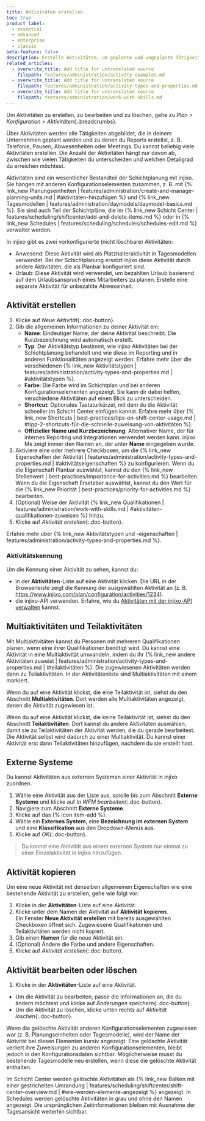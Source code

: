 ```yaml
---
title: Aktivitäten erstellen
toc: true
product_label:
  - essential
  - advanced
  - enterprise
  - classic
beta-feature: false
description: Erstelle Aktivitäten, um geplante und ungeplante Tätigkeiten in deinem Unternehmen abzubilden.
related_articles:
  - overwrite_title: Add title for untranslated source
    filepath: features/administration/activity-examples.md
  - overwrite_title: Add title for untranslated source
    filepath: features/administration/activity-types-and-properties.md
  - overwrite_title: Add title for untranslated source
    filepath: features/administration/work-with-skills.md
---
```


Um Aktivitäten zu erstellen, zu bearbeiten und zu löschen, gehe zu _Plan > Konfiguration > Aktivitäten_{:.breadcrumbs}.

Über Aktivitäten werden alle Tätigkeiten abgebildet, die in deinem Unternehmen geplant werden und zu denen du Reports erstellst, z.&nbsp;B. Telefonie, Pausen, Abwesenheiten oder Meetings. Du kannst beliebig viele Aktivitäten erstellen. Die Anzahl der Aktivitäten hängt nur davon ab, zwischen wie vielen Tätigkeiten du unterscheiden und welchen Detailgrad du erreichen möchtest.

Aktivitäten sind ein wesentlicher Bestandteil der Schichtplanung mit injixo. Sie hängen mit anderen Konfigurationselementen zusammen, z.&nbsp;B. mit {% link_new Planungseinheiten | features/administration/create-and-manage-planning-units.md | #aktivitäten-hinzufügen %} und {% link_new Tagesmodellen | features/administration/daymodels/daymodel-basics.md %}. Sie sind auch Teil der Schichtpläne, die im {% link_new Schicht Center | features/scheduling/shiftcenter/add-and-delete-items.md %} oder in {% link_new Schedules | features/scheduling/schedules/schedules-edit.md %} verwaltet werden.

In injixo gibt es zwei vorkonfigurierte (nicht löschbare) Aktivitäten:

- Anwesend: Diese Aktivität wird als Platzhalteraktivität in Tagesmodellen verwendet. Bei der Schichtplanung ersetzt injixo diese Aktivität durch andere Aktivitäten, die als Planbar konfiguriert sind.
- Urlaub: Diese Aktivität wird verwendet, um bezahlten Urlaub basierend auf dem Urlaubsanspruch eines Mitarbeiters zu planen. Erstelle eine separate Aktivität für unbezahlte Abwesenheit.

## Aktivität erstellen

1. Klicke auf _Neue Aktivität_{:.doc-button}.
2. Gib die allgemeinen Informationen zu deiner Aktivität ein:
   - **Name**: Eindeutiger Name, der deine Aktivität beschreibt. Die Kurzbezeichnung wird automatisch erstellt.
   - **Typ**: Der Aktivitätstyp bestimmt, wie injixo Aktivitäten bei der Schichtplanung behandelt und wie diese im Reporting und in anderen Funktionalitäten angezeigt werden. Erfahre mehr über die verschiedenen {% link_new Aktivitätstypen | features/administration/activity-types-and-properties.md | #aktivitätstypen %}.
   - **Farbe**: Die Farbe wird im Schichtplan und bei anderen Konfigurationselementen angezeigt. Sie kann dir dabei helfen, verschiedene Aktivitäten auf einen Blick zu unterscheiden.
   - **Shortcut**: Optionales Tastaturkürzel, mit dem du die Aktivität schneller im Schicht Center einfügen kannst. Erfahre mehr über {% link_new Shortcuts | best-practices/tips-on-shift-center-usage.md | #tipp-2-shortcuts-für-die-schnelle-zuweisung-von-aktivitäten %}.
   - **Offizieller Name und Kurzbezeichnung**: Alternativer Name, der für internes Reporting und Integrationen verwendet werden kann. injixo Me zeigt immer den Namen an, der unter **Name** eingegeben wurde.
3. Aktiviere eine oder mehrere Checkboxen, um die {% link_new Eigenschaften der Aktivität | features/administration/activity-types-and-properties.md | #aktivitätseigenschaften %} zu konfigurieren.
  Wenn du die Eigenschaft Planbar auswählst, kannst du den {% link_new Stellenwert | best-practices/importance-for-activities.md %} bearbeiten.
  Wenn du die Eigenschaft Ersetzbar auswählst, kannst du den Wert für die {% link_new Priorität | best-practices/priority-for-activities.md %} bearbeiten.
4. (Optional) Weise der Aktivität {% link_new Qualifikationen | features/administration/work-with-skills.md | #aktivitäten-qualifikationen-zuweisen %} hinzu.
5. Klicke auf _Aktivität erstellen_{:.doc-button}.

Erfahre mehr über {% link_new Aktivitätstypen und -eigenschaften | features/administration/activity-types-and-properties.md %}.

### Aktivitätskennung

Um die Kennung einer Aktivität zu sehen, kannst du:

- in der **Aktivitäten**-Liste auf eine Aktivität klicken. Die URL in der Browserleiste zeigt die Kennung der ausgewählten Aktivität an (z.&nbsp;B. https://www.injixo.com/plan/configuration/activities/1234).
- die injixo-API verwenden. Erfahre, wie du [Aktivitäten mit der injixo-API verwalten](https://api.injixo.com/resources/activities/) kannst.

## Multiaktivitäten und Teilaktivitäten 

Mit Multiaktivitäten kannst du Personen mit mehreren Qualifikationen planen, wenn eine ihrer Qualifikationen benötigt wird. Du kannst eine Aktivität in eine Multiaktivität umwandeln, indem du ihr {% link_new andere Aktivitäten zuweist | features/administration/activity-types-and-properties.md | #teilaktivitäten %}. Die zugewiesenen Aktivitäten werden dann zu Teilaktivitäten. In der Aktivitätenliste sind Multiaktivitäten mit einem <em class="multiactivity-icon"></em> markiert.

Wenn du auf eine Aktivität klickst, die eine Teilaktivität ist, siehst du den Abschnitt **Multiaktivitäten**. Dort werden alle Multiaktivitäten angezeigt, denen die Aktivität zugewiesen ist.

Wenn du auf eine Aktivität klickst, die keine Teilaktivität ist, siehst du den Abschnitt **Teilaktivitäten**. Dort kannst du andere Aktivitäten auswählen, damit sie zu Teilaktivitäten der Aktivität werden, die du gerade bearbeitest. Die Aktivität selbst wird dadurch zu einer Multiaktivität.
Du kannst einer Aktivität erst dann Teilaktivitäten hinzufügen, nachdem du sie erstellt hast.

## Externe Systeme

<!-- will be made obsolete by the new activity mapping page. Will require a separate article -->

Du kannst Aktivitäten aus externen Systemen einer Aktivität in injixo zuordnen.

1. Wähle eine Aktivität aus der Liste aus, scrolle bis zum Abschnitt **Externe Systeme** und klicke auf _In WFM bearbeiten_{:.doc-button}.
2. Navigiere zum Abschnitt **Externe Systeme**.
3. Klicke auf das {% icon item-add %}.
4. Wähle ein **Externes System**, eine **Bezeichnung im externen System** und eine **Klassifikation** aus den Dropdown-Menüs aus.
5. Klicke auf _OK_{:.doc-button}.

> Du kannst eine Aktivität aus einem externen System nur einmal zu einer Einzelaktivität in injixo hinzufügen.

## Aktivität kopieren

Um eine neue Aktivität mit denselben allgemeinen Eigenschaften wie eine bestehende Aktivität zu erstellen, gehe wie folgt vor:

1. Klicke in der **Aktivitäten**-Liste auf eine Aktivität.
2. Klicke unter dem Namen der Aktivität auf **Aktivität kopieren**.  
   Ein Fenster **Neue Aktivität erstellen** mit bereits ausgewählten Checkboxen öffnet sich. Zugewiesene Qualifikationen und Teilaktivitäten werden nicht kopiert.
3. Gib einen **Namen** für die neue Aktivität ein.
4. (Optional) Ändere die Farbe und andere Eigenschaften.
5. Klicke auf _Aktivität erstellen_{:.doc-button}.

## Aktivität bearbeiten oder löschen

1. Klicke in der **Aktivitäten**-Liste auf eine Aktivität.

- Um die Aktivität zu bearbeiten, passe die Informationen an, die du ändern möchtest und klicke auf _Änderungen speichern_{:.doc-button}.
- Um die Aktivität zu löschen, klicke unten rechts auf _Aktivität löschen_{:.doc-button}.

Wenn die gelöschte Aktivität anderen Konfigurationselementen zugewiesen war (z.&nbsp;B. Planungseinheiten oder Tagesmodelle), wird der Name der Aktivität bei diesen Elementen kursiv angezeigt. Eine gelöschte Aktivität verliert ihre Zuweisungen zu anderen Konfigurationselementen, bleibt jedoch in den Konfigurationsdaten sichtbar. Möglicherweise musst du bestehende Tagesmodelle neu erstellen, wenn diese die gelöschte Aktivität enthalten.

Im Schicht Center werden gelöschte Aktivitäten als {% link_new Balken mit einer gestrichelten Umrandung | features/scheduling/shiftcenter/shift-center-overview.md | #wie-werden-elemente-angezeigt %} angezeigt. In Schedules werden gelöschte Aktivitäten in grau und ohne den Namen angezeigt. Die ursprünglichen Zeitinformationen bleiben mit Ausnahme der Tagesansicht weiterhin sichtbar.
